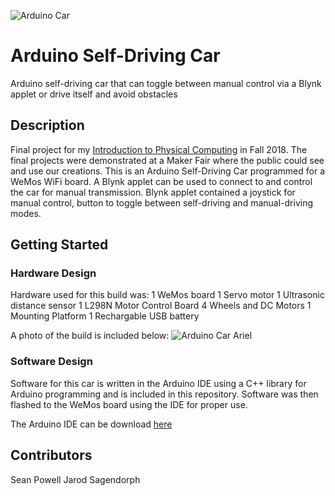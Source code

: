 ![Arduino Car](https://jarodsagendorph.github.io/projects/res/arduino-car-1.jpg)
# Arduino Self-Driving Car
Arduino self-driving car that can toggle between manual control via a Blynk applet or drive itself and avoid obstacles

## Description
Final project for my [Introduction to Physical Computing](https://sites.google.com/view/cics290m) in Fall 2018. The final projects were demonstrated at a Maker Fair where the public could see and use our creations.
This is an Arduino Self-Driving Car programmed for a WeMos WiFi board. A Blynk applet can be used to connect to and control the car for
manual transmission. Blynk applet contained a joystick for manual control, button to toggle between self-driving and manual-driving modes.

## Getting Started
### Hardware Design
Hardware used for this build was:
1 WeMos board
1 Servo motor
1 Ultrasonic distance sensor
1 L298N Motor Control Board
4 Wheels and DC Motors
1 Mounting Platform 
1 Rechargable USB battery

A photo of the build is included below:
![Arduino Car Ariel](https://jarodsagendorph.github.io/projects/res/arduino-car-2.jpg)

### Software Design
Software for this car is written in the Arduino IDE using a C++ library for Arduino programming and is included in this repository. Software was then flashed to the WeMos board using the IDE for proper use.

The Arduino IDE can be download [here](https://www.arduino.cc/en/software)

## Contributors
Sean Powell
Jarod Sagendorph
